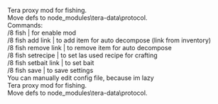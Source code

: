 Tera proxy mod for fishing.<br>
Move defs to node_modules\tera-data\protocol.<br>
Commands:<br>
/8 fish | for enable  mod<br>
/8 fish add link | to add item for auto decompose (link from inventory)<br>
/8 fish remove link | to remove item for auto decompose<br>
/8 fish setrecipe | to set las used recipe for crafting<br>
/8 fish setbait link | to set bait <br>
/8 fish save | to save settings <br>
You can manually edit config file, because im lazy<br>
Tera proxy mod for fishing.<br>
Move defs to node_modules\tera-data\protocol.<br>